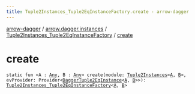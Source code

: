 ```yaml
---
title: Tuple2Instances_Tuple2EqInstanceFactory.create - arrow-dagger
---
```


[arrow-dagger](../../index.html) / [arrow.dagger.instances](../index.html) / [Tuple2Instances_Tuple2EqInstanceFactory](index.html) / [create](./create.html)

# create

`static fun <A : `[`Any`](https://kotlinlang.org/api/latest/jvm/stdlib/kotlin/-any/index.html)`, B : `[`Any`](https://kotlinlang.org/api/latest/jvm/stdlib/kotlin/-any/index.html)`> create(module: `[`Tuple2Instances`](../-tuple2-instances/index.html)`<`[`A`](create.html#A)`, `[`B`](create.html#B)`>, evProvider: Provider<`[`DaggerTuple2EqInstance`](../-dagger-tuple2-eq-instance/index.html)`<`[`A`](create.html#A)`, `[`B`](create.html#B)`>>): `[`Tuple2Instances_Tuple2EqInstanceFactory`](index.html)`<`[`A`](create.html#A)`, `[`B`](create.html#B)`>`